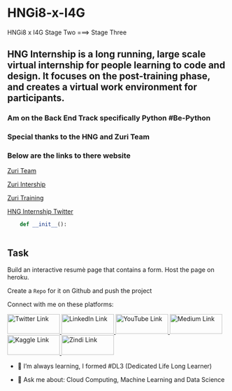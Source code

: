 # HNGi8-x-I4G

HNGi8 x I4G Stage Two ===> Stage Three

## HNG Internship is a long running, large scale virtual internship for people learning to code and design. It focuses on the post-training phase, and creates a virtual work environment for participants. 

### Am on the Back End Track specifically Python #Be-Python

### Special thanks to the HNG and Zuri Team

### Below are the links to there website

[Zuri Team](https://zuri.team/)

[Zuri Intership](https://internship.zuri.team/)

[Zuri Training](https://training.zuri.team/)

[HNG Internship Twitter](https://twitter.com/hnginternship)



```python
    def __init__():
       
```

## Task

Build an interactive resumè page that contains a form. Host the page on heroku.

Create a `Repo` for it on Github and push the project


Connect with me on these platforms:

<a href="https://twitter.com/Blestseun"><img src="https://res.cloudinary.com/kolaisaac10/image/upload/v1598833526/samples/Social%20Site/twitter1_jtffso.png" alt="Twitter Link" width="120" height="45" /> </a>
<a href="https://www.linkedin.com/in/kolaisaac10/"><img src="https://res.cloudinary.com/kolaisaac10/image/upload/v1598828481/samples/Social%20Site/linkedIn_kgfq3n.png" alt="LinkedIn Link" width="120" height="45"/>
<a href="https://www.youtube.com/channel/UCqkUuiGggw2jptTa6piUiQQ"><img src="http://res.cloudinary.com/kolaisaac10/image/upload/v1598828481/samples/Social%20Site/YouTube_colah1.png" alt="YouTube Link" width="120" height="45" /> </a> 
<a href="https://medium.com/@BlestIsaac"><img src="https://res.cloudinary.com/kolaisaac10/image/upload/v1598833526/samples/Social%20Site/medium1_brliej.png" alt="Medium Link" width="120" height="45" />
<a href="https://www.kaggle.com/kolaisaac10"><img src="https://res.cloudinary.com/kolaisaac10/image/upload/v1598833035/samples/Social%20Site/kaggle2_lgioik.png" alt="Kaggle Link" width="120" height="45" />
<a href="https://zindi.africa/users/Sir-isaac"><img src="https://res.cloudinary.com/kolaisaac10/image/upload/v1598828481/samples/Social%20Site/zindi_jntzxw.png" alt="Zindi Link" width="120" height="45" /> </a>

- 🌱 I’m always learning, I formed #DL3 (Dedicated Life Long Learner)

- 💬 Ask me about: Cloud Computing, Machine Learning and Data Science

